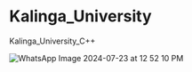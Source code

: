 # Kalinga_University

Kalinga_University_C++

![WhatsApp Image 2024-07-23 at 12 52 10 PM](https://github.com/user-attachments/assets/435165b5-4a83-4955-8c8f-9a4b1a7db21b)

